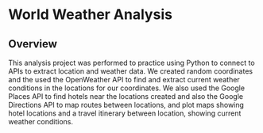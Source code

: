 # World Weather Analysis

## Overview

This analysis project was performed to practice using Python to connect to APIs  to extract location and weather data. We created random coordinates and the used the OpenWeather API to find and extract current weather conditions in the locations for our coordinates.  We also used the Google Places API to find hotels near the locations created and also the Google Directions API to map routes between locations, and plot maps showing hotel locations and a travel itinerary between location, showing current weather conditions.